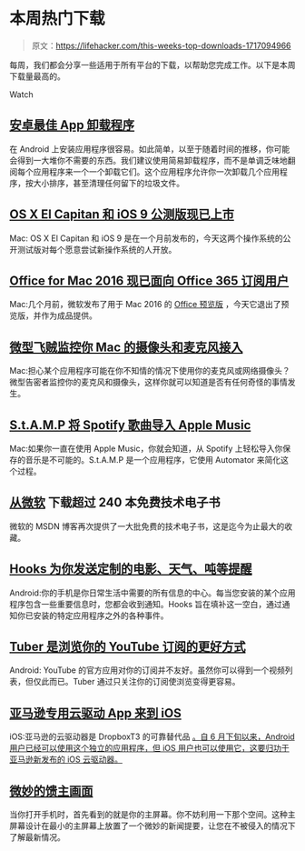 # 本周热门下载

> 原文：<https://lifehacker.com/this-weeks-top-downloads-1717094966>

每周，我们都会分享一些适用于所有平台的下载，以帮助您完成工作。以下是本周下载量最高的。

Watch

## [**安卓最佳 App 卸载程序**](http://lifehacker.com/the-best-app-uninstaller-for-android-1715911428)

在 Android 上安装应用程序很容易。如此简单，以至于随着时间的推移，你可能会得到一大堆你不需要的东西。我们建议使用简易卸载程序，而不是单调乏味地翻阅每个应用程序来一个一个卸载它们。这个应用程序允许你一次卸载几个应用程序，按大小排序，甚至清理任何留下的垃圾文件。

## [**OS X El Capitan 和 iOS 9 公测版现已上市**](http://lifehacker.com/os-x-el-capitan-and-ios-9-public-betas-are-now-availabl-1716801382)

Mac: OS X El Capitan 和 iOS 9 是在一个月前发布的，今天这两个操作系统的公开测试版对每个愿意尝试新操作系统的人开放。

## [Office for Mac 2016 现已面向 Office 365 订阅用户](http://lifehacker.com/office-for-mac-2016-is-now-available-for-office-365-sub-1716784418#_ga=1.119416265.1720946729.1390842781)

Mac:几个月前，微软发布了用于 Mac 2016 的 [Office 预览版](http://lifehacker.com/microsoft-releases-the-preview-build-for-office-for-mac-1689648587) ，今天它退出了预览版，并作为成品提供。

## [微型飞贼监控你 Mac 的摄像头和麦克风接入](http://lifehacker.com/micro-snitch-monitors-your-macs-camera-and-microphone-a-1716580256#_ga=1.119416265.1720946729.1390842781)

Mac:担心某个应用程序可能在你不知情的情况下使用你的麦克风或网络摄像头？微型告密者监控你的麦克风和摄像头，这样你就可以知道是否有任何奇怪的事情发生。

## [S.t.A.M.P 将 Spotify 歌曲导入 Apple Music](http://lifehacker.com/s-t-a-m-p-imports-spotify-songs-into-apple-music-1716539236)

Mac:如果你一直在使用 Apple Music，你就会知道，从 Spotify 上轻松导入你保存的音乐是不可能的。S.t.A.M.P 是一个应用程序，它使用 Automator 来简化这个过程。

## [从微软](http://lifehacker.com/download-over-240-free-technical-ebooks-from-microsoft-1716518435) 下载超过 240 本免费技术电子书

微软的 MSDN 博客再次提供了一大批免费的技术电子书，这是迄今为止最大的收藏。

## [Hooks 为你发送定制的电影、天气、吨等提醒](http://lifehacker.com/hooks-sends-you-customized-alerts-for-movies-weather-1716458613)

Android:你的手机是你日常生活中需要的所有信息的中心。每当您安装的某个应用程序包含一些重要信息时，您都会收到通知。Hooks 旨在填补这一空白，通过通知你已安装的特定应用程序之外的各种事件。

## [Tuber 是浏览你的 YouTube 订阅的更好方式](http://lifehacker.com/tuber-is-a-better-way-to-browse-your-youtube-subscripti-1716185307)

Android: YouTube 的官方应用对你的订阅并不友好。虽然你可以得到一个视频列表，但仅此而已。Tuber 通过只关注你的订阅使浏览变得更容易。

## [亚马逊专用云驱动 App 来到 iOS](http://lifehacker.com/amazons-dedicated-cloud-drive-app-comes-to-ios-1715973457)

iOS:亚马逊的云驱动器是 DropboxT3 的可靠替代品 [。自 6 月下旬以来，Android 用户已经可以使用这个独立的应用程序，但 iOS 用户也可以使用它，这要归功于亚马逊新发布的 iOS 云驱动器。](http://lifehacker.com/amazons-unlimited-everything-plan-makes-cloud-storage-s-1693897235)

## [**微妙的馈主画面**](http://lifehacker.com/the-subtle-feed-home-screen-1716827246)

当你打开手机时，首先看到的就是你的主屏幕。你不妨利用一下那个空间。这种主屏幕设计在最小的主屏幕上放置了一个微妙的新闻提要，让您在不被侵入的情况下了解最新情况。